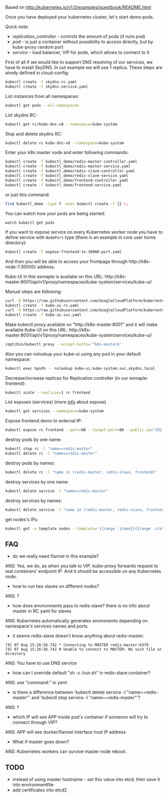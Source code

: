 Based on http://kubernetes.io/v1.0/examples/guestbook/README.html

Once you have deployed your kubernetes cluster, let's start demo pods.

Quick note:

* *replication_controller* - controls the amount of pods (it runs pod)
* *pod* - is just a container without possibility to access directly, but by kube-proxy random port
* *service* - load balancer, VIP for pods, which allows to connect to it

First of all if we would like to support DNS resolving of our services, we have to install SkyDNS. In out example we will use 1 replica. These steps are alredy defined in cloud-config:

```sh
kubectl create -f skydns-rc.yaml
kubectl create -f skydns-service.yaml
```

List instances from all namespaces:

```sh
kubectl get pods --all-namespaces
```

List skydns RC:

```sh
kubectl get rc/kube-dns-v8 --namespace=kube-system
```

Stop and delete skydns RC:

```sh
kubectl delete rc kube-dns-v8 --namespace=kube-system
```

Enter your k8s master node and enter following commands:

```sh
kubectl create -f kubectl_demo/redis-master-controller.yaml
kubectl create -f kubectl_demo/redis-master-service.yaml
kubectl create -f kubectl_demo/redis-slave-controller.yaml
kubectl create -f kubectl_demo/redis-slave-service.yaml
kubectl create -f kubectl_demo/frontend-controller.yaml
kubectl create -f kubectl_demo/frontend-service.yaml
```

or just this command:

```sh
find kubectl_demo -type f -exec kubectl create -f {} \;
```

You can watch how your pods are being started:

```sh
watch kubectl get pods
```

If you want to expose service on every Kubernetes worker node you have to define service with `NodePort` type (there is an example in core user home directory):

```sh
kubectl create -f expose-frontend-to-30000-port.yaml
```

And then you will be able to access your frontpage through http://k8s-node-1:30000/ address.

Kube-UI in this exmaple is availabe on this URL: http://k8s-master:8001/api/v1/proxy/namespaces/kube-system/services/kube-ui/

Manual steps are following:

```sh
curl -O https://raw.githubusercontent.com/GoogleCloudPlatform/kubernetes/v1.0.1/cluster/addons/kube-ui/kube-ui-rc.yaml
kubectl create -f kube-ui-rc.yaml
curl -O https://raw.githubusercontent.com/GoogleCloudPlatform/kubernetes/v1.0.1/cluster/addons/kube-ui/kube-ui-svc.yaml
kubectl create -f kube-ui-svc.yaml
```

Make kubectl proxy available on "http://k8s-master:8001" and it will make available Kube-UI on this URL: http://k8s-master:8001/api/v1/proxy/namespaces/kube-system/services/kube-ui/

```sh
/opt/bin/kubectl proxy --accept-hosts='^k8s-master$'
```

Also you can nslookup your kube-ui using any pod in your default namespace:

```sh
kubectl exec %pod% -- nslookup kube-ui.kube-system.svc.skydns.local
```

Decrease/increase replicas for Replication controller (in our exmaple: frontend):

```sh
kubectl scale --replicas=1 rc frontend
```

List exposes (services) (more [info](https://cloud.google.com/container-engine/docs/kubectl/expose) about expose)

```sh
kubectl get services --namespace=kube-system
```

Expose frontend demo to external IP:

```sh
kubectl expose rc frontend --port=80 --target-port=80 --public-ip="192.168.122.178" --name=guestbook-frontend
```

destroy pods by one name:

```sh
kubectl stop rc -l "name==redis-master"
kubectl delete rc -l "name==redis-master"
```

destroy pods by names:

```sh
kubectl delete rc -l "name in (redis-master, redis-slave, frontend)"
```

destroy services by one name:

```sh
kubectl delete service -l "name==redis-master"
```

destroy services by names:

```sh
kubectl delete service -l "name in (redis-master, redis-slave, frontend)"
```

get nodes's IPs:

```sh
kubectl get -o template nodes --template='{{range .items}}{{range .status.addresses}}{{printf "%s\n" .address}}{{end}}{{end}}'
```

## FAQ

* do we really need flannel in this example?

ANS: Yes, we do, as when you talk to VIP, kube-proxy forwards request to real containers' endpoint IP. And it should be accessible on any Kubernetes node.

* how to run two slaves on different nodes?

ANS: ?

* how does environments pass to redis-slave? there is no info about master in RC yaml for slaves

ANS: Kubernetes automatically generates enviroments depending on namespace's services names and ports.

* it seems redis-slave doesn't know anything about redis-master:

```
[9] 07 Aug 15:26:56.742 * Connecting to MASTER redis-master:6379
[9] 07 Aug 15:26:56.742 # Unable to connect to MASTER: No such file or directory
```

ANS: You have to use DNS service

* how can I override default "sh -c /run.sh" in redis-slave container?

ANS: use "command:" in yaml

* is there a difference between 'kubectl delete service -l "name==redis-master"' and 'kubectl stop service -l "name==redis-master"'?

ANS: ?

* which IP will see APP inside pod's container if someone will try to connect through VIP?

ANS: APP will see docker/flannel interface host IP address

* What if master goes down?

ANS: Kubernetes workers can survive master node reboot.

## TODO

* instead of using master hostname - set this value into etcd, then save it into environmentfile
* add certificates into etcd2
